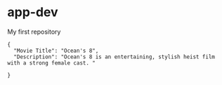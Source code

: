 # app-dev
My first repository

```
{
  "Movie Title": "Ocean's 8",
  "Description": "Ocean's 8 is an entertaining, stylish heist film with a strong female cast. "
 
}
```
